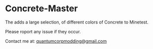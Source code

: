 # Concrete-Master
The adds a large selection, of different colors of Concrete to Minetest.

Please roport any issue if they occur.

Contact me at: quantumcorpmodding@gmail.com

